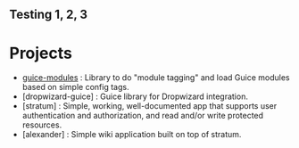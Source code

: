 ## Testing 1, 2, 3

# Projects

* [guice-modules](guice-modules) : Library to do "module tagging" and load Guice modules based on simple config tags.
* [dropwizard-guice] : Guice library for Dropwizard integration.
* [stratum] : Simple, working, well-documented app that supports user authentication and authorization, and read and/or write protected resources.
* [alexander] : Simple wiki application built on top of stratum.
